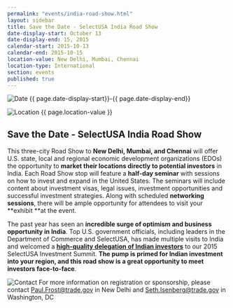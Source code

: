 ```yaml
---
permalink: "events/india-road-show.html"
layout: sidebar
title: Save the Date - SelectUSA India Road Show
date-display-start: October 13
date-display-end: 15, 2015
calendar-start: 2015-10-13
calendar-end: 2015-10-15
location-value: New Delhi, Mumbai, Chennai
location-type: International
section: events
published: true
---
```

![Date](https://google.github.io/material-design-icons/action/svg/design/ic_event_24px.svg "Date") {{ page.date-display-start}}-{{ page.date-display-end}}

![Location](http://google.github.io/material-design-icons/social/svg/design/ic_location_city_24px.svg "Location") {{ page.location-value }}

## Save the Date - SelectUSA India Road Show

This three-city Road Show to **New Delhi, Mumbai, and Chennai** will offer U.S. state, local and regional economic development organizations (EDOs) the opportunity to **market their locations directly to potential investors** in India. Each Road Show stop will feature a **half-day seminar** with sessions on how to invest and expand in the United States. The seminars will include content about investment visas, legal issues, investment opportunities and successful investment strategies. Along with scheduled **networking sessions**, there will be ample opportunity for attendees to visit your **exhibit **at the event.

The past year has seen an **incredible surge of optimism and business opportunity in India**. Top U.S. government officials, including leaders in the Department of Commerce and SelectUSA, has made multiple visits to India and welcomed a [**high-quality delegation of Indian investors**](https://www.flickr.com/photos/selectusa/17608354832/in/photolist-aF4ige-aF4igK-aF4igt-aF4igp-aF4igz-sPZqqG-a3cFbC) to our 2015 SelectUSA Investment Summit. **The pump is primed for Indian investment into your region, and this road show is a great opportunity to meet investors face-to-face**.

![Contact](https://google.github.io/material-design-icons/action/svg/design/ic_question_answer_24px.svg "Contact") For more information on registration or sponsorship, please contact [Paul.Frost@trade.gov](mailto:Paul.Frost@trade.gov) in New Delhi and [Seth.Isenberg@trade.gov](mailto:Seth.Isenberg@trade.gov) in Washington, DC
